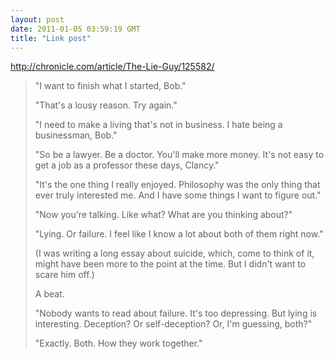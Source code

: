 ```yaml
---
layout: post
date: 2011-01-05 03:59:19 GMT
title: "Link post"
---
```

<http://chronicle.com/article/The-Lie-Guy/125582/>

> "I want to finish what I started, Bob."
> 
> "That's a lousy reason. Try again."
> 
> "I need to make a living that's not in business. I hate being a businessman, Bob."
>
> "So be a lawyer. Be a doctor. You'll make more money. It's not easy to get a job as a professor these days, Clancy."
>
> "It's the one thing I really enjoyed. Philosophy was the only thing that ever truly interested me. And I have some things I want to figure out."
>
> "Now you're talking. Like what? What are you thinking about?"
>
> "Lying. Or failure. I feel like I know a lot about both of them right now."
>
> (I was writing a long essay about suicide, which, come to think of it, might have been more to the point at the time. But I didn't want to scare him off.)
>
> A beat.
>
> "Nobody wants to read about failure. It's too depressing. But lying is interesting. Deception? Or self-deception? Or, I'm guessing, both?"
>
> "Exactly. Both. How they work together."